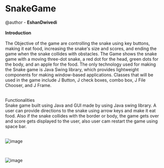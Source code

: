 # SnakeGame
@author - **EshanDwivedi** <br/>
<br/>
**Introduction** <br/>
<br/>
The Objective of the game are controlling the snake using key buttons, making it eat food, increasing the snake's size and scores, and ending the game when the snake collides with obstacles.
The Game shows the snake game with a moving three-dot snake, a red dot for the head, green dots for the body, and an apple for the food.
The only technology used for making the Snake game is Java Swing library, which provides lightweight components for making window-based applications.
Classes that will be used in the game include J Button, J check boxes, combo box, J File Chooser, and J Frame. <br/>

<!-- <picture>
  <source media="(prefers-color-scheme: dark)" srcset="https://user-images.githubusercontent.com/25423296/163456776-7f95b81a-f1ed-45f7-b7ab-8fa810d529fa.png">
  <source media="(prefers-color-scheme: light)" srcset="https://user-images.githubusercontent.com/25423296/163456779-a8556205-d0a5-45e2-ac17-42d089e3c3f8.png">
  <img alt="Shows an illustrated sun in light mode and a moon with stars in dark mode." src="https://user-images.githubusercontent.com/25423296/163456779-a8556205-d0a5-45e2-ac17-42d089e3c3f8.png">
</picture> -->

<br/>
Functionalities <br/>
Snake game built using Java and GUI made by using Java swing library. A user can provide directions to the snake using arrow keys and make it eat food. Also if the snake collides with the border or body, the game gets over and score gets displayed to the user, also user cam restart the game using space bar.

<br/>
<br/>

![image](https://github.com/Eshandwivedi13/SnakeGame/assets/79198616/951d61f9-699b-47b9-99c5-bc75b8dff2b1)


<br/>

![image](https://github.com/Eshandwivedi13/SnakeGame/assets/79198616/914e51b1-9fc3-49ed-8317-6994edd8c9b9)



